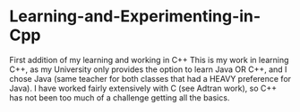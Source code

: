 # Learning-and-Experimenting-in-Cpp
First addition of my learning and working in C++
This is my work in learning C++, as my University only provides the option to learn Java OR C++, and I chose Java (same teacher for both
classes that had a HEAVY preference for Java). I have worked fairly extensively with C (see Adtran work), so C++ has not been too much of
a challenge getting all the basics.
